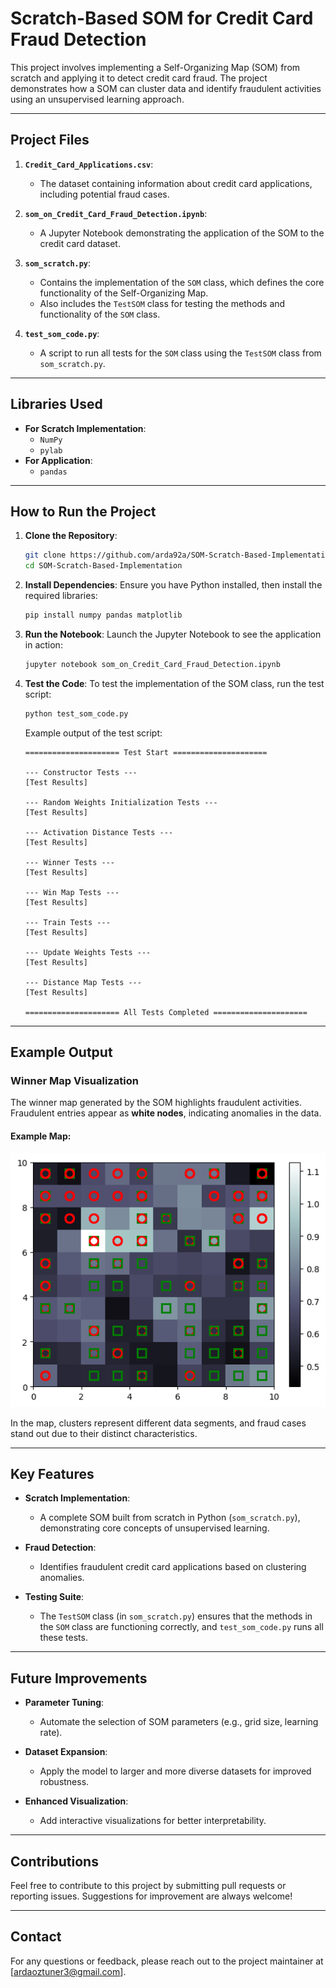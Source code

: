# Scratch-Based SOM for Credit Card Fraud Detection

This project involves implementing a Self-Organizing Map (SOM) from scratch and applying it to detect credit card fraud. The project demonstrates how a SOM can cluster data and identify fraudulent activities using an unsupervised learning approach.

---

## Project Files

1. **`Credit_Card_Applications.csv`**:
   - The dataset containing information about credit card applications, including potential fraud cases.

2. **`som_on_Credit_Card_Fraud_Detection.ipynb`**:
   - A Jupyter Notebook demonstrating the application of the SOM to the credit card dataset.

3. **`som_scratch.py`**:
   - Contains the implementation of the `SOM` class, which defines the core functionality of the Self-Organizing Map.
   - Also includes the `TestSOM` class for testing the methods and functionality of the `SOM` class.

4. **`test_som_code.py`**:
   - A script to run all tests for the `SOM` class using the `TestSOM` class from `som_scratch.py`.

---

## Libraries Used

- **For Scratch Implementation**:
  - `NumPy`
  - `pylab`
- **For Application**:
  - `pandas`

---

## How to Run the Project

1. **Clone the Repository**:
   ```bash
   git clone https://github.com/arda92a/SOM-Scratch-Based-Implementation
   cd SOM-Scratch-Based-Implementation
   ```

2. **Install Dependencies**:
   Ensure you have Python installed, then install the required libraries:
   ```bash
   pip install numpy pandas matplotlib
   ```

3. **Run the Notebook**:
   Launch the Jupyter Notebook to see the application in action:
   ```bash
   jupyter notebook som_on_Credit_Card_Fraud_Detection.ipynb
   ```

4. **Test the Code**:
   To test the implementation of the SOM class, run the test script:
   ```bash
   python test_som_code.py
   ```

   Example output of the test script:
   ```
   ===================== Test Start =====================

   --- Constructor Tests ---
   [Test Results]

   --- Random Weights Initialization Tests ---
   [Test Results]

   --- Activation Distance Tests ---
   [Test Results]

   --- Winner Tests ---
   [Test Results]

   --- Win Map Tests ---
   [Test Results]

   --- Train Tests ---
   [Test Results]

   --- Update Weights Tests ---
   [Test Results]

   --- Distance Map Tests ---
   [Test Results]

   ===================== All Tests Completed =====================
   ```

---

## Example Output

### Winner Map Visualization
The winner map generated by the SOM highlights fraudulent activities. Fraudulent entries appear as **white nodes**, indicating anomalies in the data.

#### Example Map:
![Winner Map](som_map.png)

In the map, clusters represent different data segments, and fraud cases stand out due to their distinct characteristics.

---

## Key Features

- **Scratch Implementation**:
  - A complete SOM built from scratch in Python (`som_scratch.py`), demonstrating core concepts of unsupervised learning.

- **Fraud Detection**:
  - Identifies fraudulent credit card applications based on clustering anomalies.

- **Testing Suite**:
  - The `TestSOM` class (in `som_scratch.py`) ensures that the methods in the `SOM` class are functioning correctly, and `test_som_code.py` runs all these tests.

---

## Future Improvements

- **Parameter Tuning**:
  - Automate the selection of SOM parameters (e.g., grid size, learning rate).

- **Dataset Expansion**:
  - Apply the model to larger and more diverse datasets for improved robustness.

- **Enhanced Visualization**:
  - Add interactive visualizations for better interpretability.

---

## Contributions

Feel free to contribute to this project by submitting pull requests or reporting issues. Suggestions for improvement are always welcome!

---

## Contact

For any questions or feedback, please reach out to the project maintainer at [ardaoztuner3@gmail.com].
